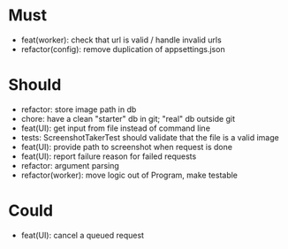 # Must
- feat(worker): check that url is valid / handle invalid urls
- refactor(config): remove duplication of appsettings.json

# Should
- refactor: store image path in db
- chore: have a clean "starter" db in git; "real" db outside git
- feat(UI): get input from file instead of command line
- tests: ScreenshotTakerTest should validate that the file is a valid image
- feat(UI): provide path to screenshot when request is done
- feat(UI): report failure reason for failed requests
- refactor: argument parsing
- refactor(worker): move logic out of Program, make testable

# Could
- feat(UI): cancel a queued request